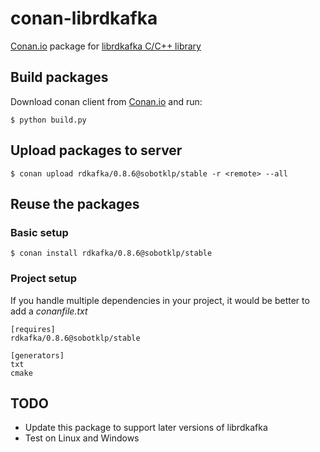 # conan-librdkafka

[Conan.io](https://conan.io) package for [librdkafka C/C++ library](https://github.com/edenhill/librdkafka)

## Build packages

Download conan client from [Conan.io](https://conan.io) and run:

    $ python build.py

## Upload packages to server

    $ conan upload rdkafka/0.8.6@sobotklp/stable -r <remote> --all

## Reuse the packages

### Basic setup

    $ conan install rdkafka/0.8.6@sobotklp/stable

### Project setup

If you handle multiple dependencies in your project, it would be better to add a *conanfile.txt*

    [requires]
    rdkafka/0.8.6@sobotklp/stable

    [generators]
    txt
    cmake


## TODO

* Update this package to support later versions of librdkafka
* Test on Linux and Windows
